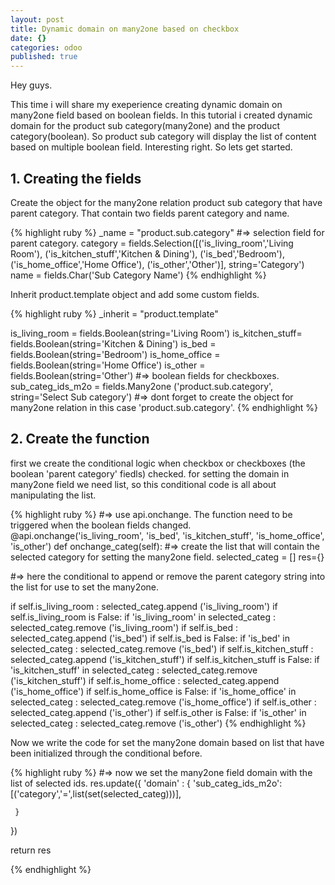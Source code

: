 ```yaml
---
layout: post
title: Dynamic domain on many2one based on checkbox
date: {}
categories: odoo
published: true
---
```

Hey guys.

This time i will share my exeperience creating dynamic domain on many2one field based on boolean fields. In this tutorial i created dynamic domain for the product sub category(many2one) and the product category(boolean). So product sub category will display the list of content based on multiple boolean field. Interesting right. So lets get started.

## 1. Creating the fields

Create the object for the many2one relation product sub category that have parent category. That contain two fields parent category and name.

{% highlight ruby %}
_name = "product.sub.category"
#=> selection field for parent category. 
category = fields.Selection([('is_living_room','Living Room'),
							('is_kitchen_stuff','Kitchen & Dining'),
                            ('is_bed','Bedroom'),
                            ('is_home_office','Home Office'),
                            ('is_other','Other')], string='Category')
name = fields.Char('Sub Category Name')
{% endhighlight %}

Inherit product.template object and add some custom fields. 

{% highlight ruby %}
_inherit = "product.template"

is_living_room  = fields.Boolean(string='Living Room')
is_kitchen_stuff= fields.Boolean(string='Kitchen & Dining')
is_bed          = fields.Boolean(string='Bedroom')
is_home_office  = fields.Boolean(string='Home Office')
is_other        = fields.Boolean(string='Other')
#=> boolean fields for checkboxes.
sub_categ_ids_m2o = fields.Many2one ('product.sub.category', string='Select Sub category')
#=> dont forget to create the object for many2one relation in this case 'product.sub.category'.
{% endhighlight %}



## 2. Create the function 

first we create the conditional logic when checkbox or checkboxes (the boolean 'parent category' fiedls) checked. for setting the domain in many2one field we need list, so this conditional code is all about manipulating the list.

{% highlight ruby %}
#=> use api.onchange. The function need to be triggered when the boolean fields changed.
@api.onchange('is_living_room', 'is_bed', 'is_kitchen_stuff', 'is_home_office', 'is_other')
def onchange_categ(self):
  #=> create the list that will contain the selected category for setting the many2one field.
  selected_categ = []
  res={}
  
  #=> here the conditional to append or remove the parent category string    	 into the list for   use to set the many2one.
  
  if self.is_living_room :
  	selected_categ.append ('is_living_room')
  if self.is_living_room is False:
  	if 'is_living_room' in selected_categ :
  		selected_categ.remove ('is_living_room')
  if self.is_bed :
  	selected_categ.append ('is_bed') 
  if self.is_bed is False:
  	if 'is_bed' in selected_categ :
  		selected_categ.remove ('is_bed')
  if self.is_kitchen_stuff :
  	selected_categ.append ('is_kitchen_stuff') 
  if self.is_kitchen_stuff is False:
  	if 'is_kitchen_stuff' in selected_categ :
  		selected_categ.remove ('is_kitchen_stuff')
  if self.is_home_office :
  	selected_categ.append ('is_home_office') 
  if self.is_home_office is False:
  	if 'is_home_office' in selected_categ :
  		selected_categ.remove ('is_home_office')
  if self.is_other :
  	selected_categ.append ('is_other')
  if self.is_other is False:
  	if 'is_other' in selected_categ :
  		selected_categ.remove ('is_other')
{% endhighlight %}

Now we write the code for set the many2one domain based on list that have been initialized through the conditional before.

{% highlight ruby %}
  #=> now we set the many2one field domain with the list of selected ids.
  res.update({
  	'domain' : {
  		'sub_categ_ids_m2o':[('category','=',list(set(selected_categ)))],

 	 }
  })        
 
 return res

{% endhighlight %}



